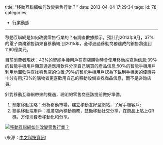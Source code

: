 title: "移動互聯網如何改變零售行業？"
date: 2013-04-04 17:29:34
tags:
id: 78
categories:
  - 行業動態
---

移動互聯網是如何改變零售行業的？有調查數據顯示，預計到2013年9月，37%的電子商務銷售額來自移動端;到2015年，全球通過移動商務達成的銷售將達到1190億美元。

目前消費者現狀：43%的智能手機用戶在商店購物時會使用移動端查詢信息;39%的智能手機用戶願意通過應用軟件分享自己購買的產品信息;50%的智能手機用戶利用地圖軟件查找零售店的位置;79%的智能手機用戶認為下載到手機裏的優惠券十分有用;73%的購物者更喜歡用自己的移動設備查找商品信息，而不是咨詢店員。

針對移動互聯網帶來的機遇，聰明的零售商應該提前做好準備。

1. 制定移動策略：分析移動市場，建立移動友好型網站，了解手機客戶;
2. 聯系移動端用戶：推廣店內移動商務，鼓勵移動社交分享，在商品上貼上QR碼，方便消費者移動化和分享。

[![移動互聯網如何改變零售行業？](/images/post/152814277.jpg)](/images/post/152814277.jpg)

(來源：[中文科技資訊](http://www.citnews.com.cn/industry/201304/175633.html))